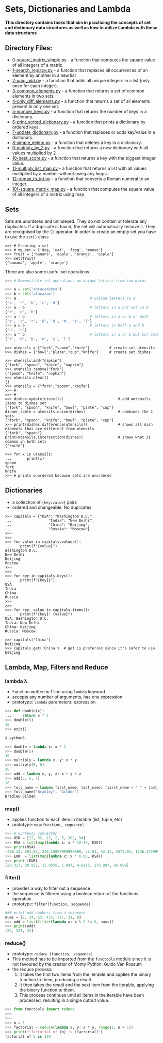 # Sets, Dictionaries and Lambda

**This directory contains tasks that aim in practicing the concepts of set and dictionary data structures as well as how to utilize Lambda with these data structures**

## Directory Files:

* [0-square_matrix_simple.py](0-square_matrix_simple.py) - a function that computes the square value of all integers of a matrix.
* [1-search_replace.py](1-search_replace.py) - a function that replaces all occurrences of an element by another in a new list
* [2-uniq_add.py](2-uniq_add.py) - a function that adds all unique integers in a list (only once for each integer).
* [3-common_elements.py](3-common_elements.py) - a function that returns a set of common elements in two sets.
* [4-only_diff_elements.py](4-only_diff_elements.py) - a function that returns a set of all elements present in only one set.
* [5-number_keys.py](5-number_keys.py) - a function that returns the number of keys in a dictionary.
* [6-print_sorted_dictionary.py](6-print_sorted_dictionary.py) - a function that prints a dictionary by ordered keys.
* [7-update_dictionary.py](7-update_dictionary.py) - a function that replaces or adds key/value in a dictionary.
* [8-simple_delete.py](8-simple_delete.py) - a function that deletes a key in a dictionary.
* [9-multiply_by_2.py](9-multiply_by_2.py) - a function that returns a new dictionary with all values multiplied by 2
* [10-best_score.py](10-best_score.py) - a function that returns a key with the biggest integer value.
* [11-multiply_list_map.py](11-multiply_list_map.py) - a function that returns a list with all values multiplied by a number without using any loops.
* [12-roman_to_int.py](12-roman_to_int.py) - a function that converts a Roman numeral to an integer.
* [101-square_matrix_map.py](101-square_matrix_map.py) - a function that computes the square value of all integers of a matrix using map

## Sets

Sets are unordered and unindexed. They do not contain or tolerate any duplicates. If a duplicate is found, the set will automatically remove it. They are recognised by the `{}` operator. In order to create an empty set you have to use the `set()` class

```Python3
>>> # Creating a set
>>> # my_set = {'dog, 'cat', 'frog', 'mouse'}
>>> fruit = ['banana', 'apple', 'orange', 'apple']
>>> set(fruit)
{'banana', 'apple', 'orange'}
```

There are also some useful set operations:

```Python 3
>>> # Demonstrate set operations on unique letters from two words

>>> a = set('abracadabra')
>>> b = set('alacazam')
>>> a                                  # unique letters in a
{'a', 'r', 'b', 'c', 'd'}
>>> a - b                              # letters in a but not in b
{'r', 'd', 'b'}
>>> a | b                              # letters in a or b or both
{'a', 'c', 'r', 'd', 'b', 'm', 'z', 'l'}
>>> a & b                              # letters in both a and b
{'a', 'c'}
>>> a ^ b                              # letters in a or b but not both
{'r', 'd', 'b', 'm', 'z', 'l'}
```

```Python3
>>> utensils = {"fork","spoon","knife"}         # create set utensils
>>> dishes = {"bowl","plate","cup","knife"}     # create set dishes

>>> utensils.add("napkin")
{"fork", "spoon", "knife", "napkin"}
>>> utensils.remove("fork")
{"spoon", "knife", "napkin"}
>>> utensils.clear()
{}
>>> utensils = {"fork","spoon","knife"}
>>> #
>>> #
>>> dishes.update(utensils)                         # add untensils items to dishes set
{"fork", "spoon", "knife", "bowl", "plate", "cup"}
dinner_table = utensils.union(dishes)               # combines the 2 sets
{"fork", "spoon", "knife", "bowl", "plate", "cup"}
>>> print(dishes.difference(utensils))              # shows all dish elements that are different from utensils
{"fork", "spoon"}
print(utensils.intersection(dishes))                # shows what is common in both sets
{"knife"}

>>> for x in utensils:
...       print(x)
spoon
fork
knife
>>> # prints unordered because sets are unordered
```

## Dictionaries

* a collection of `{key:value}` pairs
* ordered and changeable. No duplicates

```Python3
>>> capitals = {"USA": "Washington D.C.",
...                 "India": "New Delhi",
...                 "China": "Beijing",
...                 "Russia": "Moscow"}
>>>
>>>
>>> for value in capitals.values():
...    print(f"{value}")
Washington D.C.
New Delhi
Beijing
Moscow
>>>
>>>
>>> for key in capitals.keys():
...    print(f"{key}}")
USA
India
China
Russia
>>>
>>>
>>> for key, value in capitals.items():
...    print(f"{key}: {value}")
USA: Washington D.C.
India: New Delhi
China: Beijing
Russia: Moscow

>>> capitals['China']
beijing
>>> capitals.get('China')  # get is preferred since it's safer to use
beijing

```

## Lambda, Map, Filters and Reduce

### lambda λ

* Function written in 1 line using `lambda` keyword
* accepts any number of arguments, has one expression
* prototype: `lambda` parameters: expression

```Python
>>> def double(x):
...     return x * 2
>>> double(5)
10
>>> exit()

$ python3

>>> double = lambda x: x * 2
>>> double(5)
10
>>> multiply = lambda x, y: x * y
>>> multiply(5, 6)
30
>>> add = lambda x, y, z: x + y + z
>>> add(5, 6, 7)
18
>>> full_name = lambda first_name, last_name: fiirst_name + " " + last_name
>>> full_name("Bradley", "Gilden")
Bradley Gilden
```

### map()

* applies function to each item in iterable (list, tuple, etc)
* prototype: `map(function, sequence)`

```Python
>>> # Currency converter
>>> USD = [22, 32, 13, 2, 5, 302, 94]
>>> RSA = list(map(lambda x: x * 18.47, USD))
>>> print(RSA)
[406.34, 591.04, 240.10999999999999, 36.94, 92.35, 5577.94, 1736.1799999999998]
>>> EUR  = list(map(lambda x: x * 0.05, RSA))
>>> print (EUR)
[20.317, 29.552, 12.0055, 1.847, 4.6175, 278.897, 86.809]
```

### filter()

* provides a way to filter out a sequence
* the sequence is filtered using a boolean return of the functions operation
* prototype: `filter(function, sequence)`

```Python
### print odd numbers from a sequence
nums = [2, 34, 53, 432, 321, 31, 0]
>>> odd = list(filter(lambda x: x % 2 != 0, nums))
>>> print(odd)
[53, 321, 31]
```

### reduce()
* prototype: `reduce (function, sequence)`
* This method has to be imported from the `functools` module since it is not favoured by the creator of Monty Python: Guido Van Rossum
* the reduce process:
  1. It takes the first two items from the iterable and applies the binary function to them, producing a result.
  2. It then takes the result and the next item from the iterable, applying the binary function to them.
  3. This process continues until all items in the iterable have been processed, resulting in a single output value.

```Python
>>> from functools import reduce
>>>
>>>
>>> n = 5
>>> factorial = reduce(lambda x, y: x * y, range(1, n + 1))
>>> print(f"factorial of {n} is {factorial}")
factorial of 5 is 120
```
